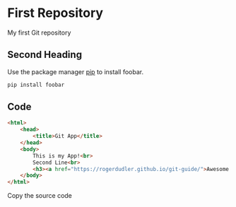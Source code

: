 # First Repository

My first Git repository

## Second Heading

Use the package manager [pip](https://pip.pypa.io/en/stable/) to install foobar.

```bash
pip install foobar
```

## Code

```html
<html>
    <head>
        <title>Git App</title>
    </head>
    <body>
        This is my App!<br>
        Second Line<br>
	    <h3><a href="https://rogerdudler.github.io/git-guide/">Awesome Stuff here!!</a></h3>
    </body>
</html>

```

Copy the source code

